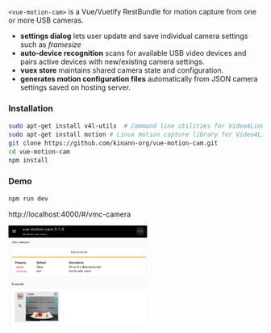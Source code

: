 <code>&lt;vue-motion-cam&gt;</code> is a Vue/Vuetify RestBundle for motion capture from one or more USB cameras.

* **settings dialog** lets user update and save individual camera settings such as <var>framesize</var>
* **auto-device recognition** scans for available USB video devices and pairs active devices with new/existing camera settings.
* **vuex store** maintains shared camera state and configuration.
* **generates motion configuration files** automatically from JSON camera settings saved on hosting server.

### Installation
```bash
sudo apt-get install v4l-utils  # Command line utilities for Video4Linux version 2 video library
sudo apt-get install motion # Linux motion capture library for Video4Linux
git clone https://github.com/kinann-org/vue-motion-cam.git  
cd vue-motion-cam
npm install
```

### Demo
```bash
npm run dev
```

http://localhost:4000/#/vmc-camera

<a href="https://raw.githubusercontent.com/kinann-org/vue-motion-cam/master/doc/img/vmc.png"><img
    src="https://raw.githubusercontent.com/kinann-org/vue-motion-cam/master/doc/img/vmc.png" height=200px></a>
